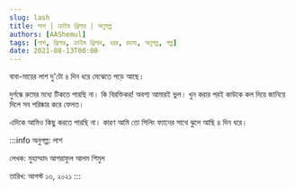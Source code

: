 ```yaml
---
slug: lash
title: লাশ | ক্রাইম থ্রিলার | অণুগল্প
authors: [AAShemul]
tags: [লাশ, থ্রিলার, ক্রাইম থ্রিলার, হরর, রহস্য, অণুগল্প, গল্প]
date: 2021-08-13T00:00
---
```


<head>
    <link rel="apple-touch-icon" sizes="57x57" href="/icon/apple-icon-57x57.png" />
    <link rel="apple-touch-icon" sizes="60x60" href="/icon/apple-icon-60x60.png" />
    <link rel="apple-touch-icon" sizes="72x72" href="/icon/apple-icon-72x72.png" />
    <link rel="apple-touch-icon" sizes="76x76" href="/icon/apple-icon-76x76.png" />
    <link rel="apple-touch-icon" sizes="114x114" href="/icon/apple-icon-114x114.png" />
    <link rel="apple-touch-icon" sizes="120x120" href="/icon/apple-icon-120x120.png" />
    <link rel="apple-touch-icon" sizes="144x144" href="/icon/apple-icon-144x144.png" />
    <link rel="apple-touch-icon" sizes="152x152" href="/icon/apple-icon-152x152.png" />
    <link rel="apple-touch-icon" sizes="180x180" href="/icon/apple-icon-180x180.png" />
    <link rel="icon" type="image/png" sizes="192x192"  href="/icon/android-icon-192x192.png" />
    <link rel="icon" type="image/png" sizes="32x32" href="/icon/favicon-32x32.png" />
    <link rel="icon" type="image/png" sizes="96x96" href="/icon/favicon-96x96.png" />
    <link rel="icon" type="image/png" sizes="16x16" href="/icon/favicon-16x16.png" />
    <link rel="manifest" href="/manifest.json" />
    <meta name="msapplication-TileColor" content="#ffffff" />
    <meta name="msapplication-TileImage" content="/icon/ms-icon-144x144.png" />
</head>

বাবা-মায়ের লাশ দু'টো ৪ দিন ধরে মেঝেতে পড়ে আছে।

দুর্গন্ধে রুমের মধ্যে টিকতে পারছি না। কি বিরক্তিকর! অবশ্য আমারই ভুল। খুন করার পরই কাউকে কল দিয়ে জানিয়ে দিলে সব
পরিষ্কার করে ফেলত।
<!--truncate-->

এদিকে আমিও কিছু করতে পারছি না। কারণ আমি তো সিলিং ফ্যানের সাথে ঝুলে আছি ৪ দিন ধরে।

:::info
অনুগল্প: লাশ

লেখক: মুহাম্মাদ আশরাফুল আলম শিমুল

তারিখ: আগস্ট ১৩, ২০২১
:::